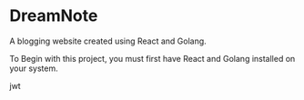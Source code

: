 # DreamNote
A blogging website created using React and Golang.

To Begin with this project, you must first have React and Golang installed on your system.

jwt
